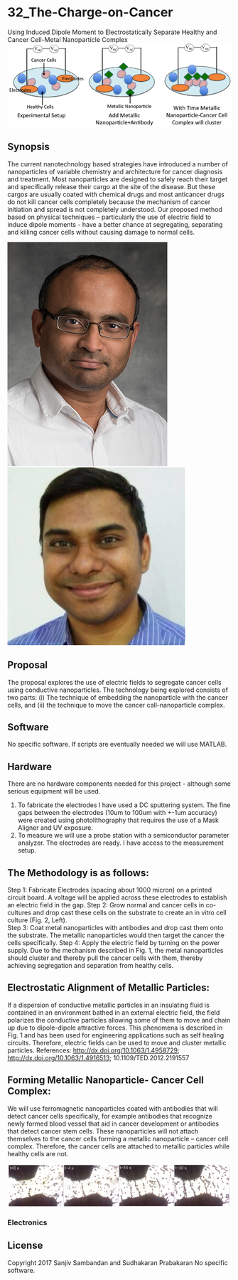 # 32_The-Charge-on-Cancer
Using Induced Dipole Moment to Electrostatically Separate Healthy and Cancer Cell-Metal Nanoparticle Complex
![](/Images/Banner.png?raw=true)

## Synopsis
The current nanotechnology based strategies have introduced a number of nanoparticles of variable chemistry and architecture for cancer diagnosis and treatment. Most nanoparticles are designed to safely reach their target and specifically release their cargo at the site of the disease. But these cargos are usually coated with chemical drugs and most anticancer drugs do not kill cancer cells completely because the mechanism of cancer initiation and spread is not completely understood. Our proposed method based on physical techniques – particularly the use of electric field to induce dipole moments - have a better chance at segregating, separating and killing cancer cells without causing damage to normal cells. 

![Dr. Sudhakaran Prabakaran](Images/Prabakaran-338_Final1.jpg "Dr. Sudhakaran Prabakaran")
![Dr. Sanjiv Sambandan](Images/Sanjiv-Sambandan.jpg "Dr. Sanjiv Sambandan")

## Proposal
The proposal explores the use of electric fields to segregate cancer cells using conductive nanoparticles. The technology being explored consists of two parts: (i) The technique of embedding the nanoparticle with the cancer cells, and (ii) the technique to move the cancer call-nanoparticle complex.

## Software
No specific software. If scripts are eventually needed we will use MATLAB. 

## Hardware
There are no hardware components needed for this project - although some serious equipment will be used.
1. To fabricate the electrodes I have used a DC sputtering system. The fine gaps between the electrodes (10um to 100um with +-1um accuracy) were created using photolithography that requires the use of a Mask Aligner and UV exposure.
2. To measure we will use a probe station with a semiconductor parameter analyzer.
The electrodes are ready. I have access to the measurement setup.

## The Methodology is as follows: 
Step 1: Fabricate Electrodes (spacing about 1000 micron) on a printed circuit board. A voltage will be applied across these electrodes to establish an electric field in the gap.
Step 2: Grow normal and cancer cells in co-cultures and drop cast these cells on the substrate to create an in vitro cell culture (Fig. 2, Left).  
Step 3: Coat metal nanoparticles with antibodies and drop cast them onto the substrate. The metallic nanoparticles would then target the cancer the cells specifically.
Step 4: Apply the electric field by turning on the power supply. Due to the mechanism described in Fig. 1, the metal nanoparticles should cluster and thereby pull the cancer cells with them, thereby achieving segregation and separation from healthy cells.

## Electrostatic Alignment of Metallic Particles:
If a dispersion of conductive metallic particles in an insulating fluid is contained in an environment bathed in an external electric field, the field polarizes the conductive particles allowing some of them to move and chain up due to dipole-dipole attractive forces. This phenomena is described in Fig. 1 and has been used for engineering applications such as self healing circuits. 
Therefore, electric fields can be used to move and cluster metallic particles.
References: http://dx.doi.org/10.1063/1.4958729; http://dx.doi.org/10.1063/1.4916513; 10.1109/TED.2012.2191557

## Forming Metallic Nanoparticle- Cancer Cell Complex:
We will use ferromagnetic nanoparticles coated with antibodies that will detect cancer cells specifically, for example antibodies that recognize newly formed blood vessel that aid in cancer development or antibodies that detect cancer stem cells. These nanoparticles will not attach themselves to the cancer cells forming a metallic nanoparticle – cancer cell complex.
Therefore, the cancer cells are attached to metallic particles while healthy cells are not.


![](/Images/Clustering-of-cells.png?raw=true)


### Electronics




## License

Copyright 2017 Sanjiv Sambandan and Sudhakaran Prabakaran
No specific software.

